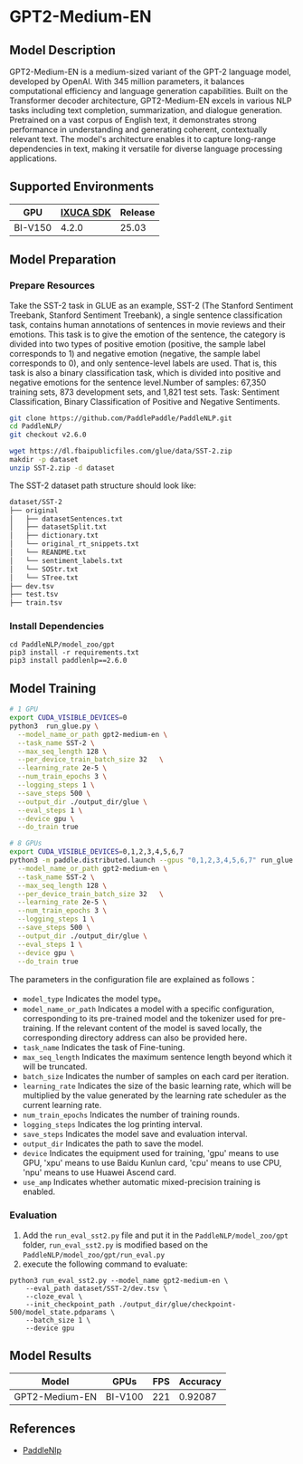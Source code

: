# GPT2-Medium-EN

## Model Description

GPT2-Medium-EN is a medium-sized variant of the GPT-2 language model, developed by OpenAI. With 345 million parameters,
it balances computational efficiency and language generation capabilities. Built on the Transformer decoder
architecture, GPT2-Medium-EN excels in various NLP tasks including text completion, summarization, and dialogue
generation. Pretrained on a vast corpus of English text, it demonstrates strong performance in understanding and
generating coherent, contextually relevant text. The model's architecture enables it to capture long-range dependencies
in text, making it versatile for diverse language processing applications.

## Supported Environments

| GPU    | [IXUCA SDK](https://gitee.com/deep-spark/deepspark#%E5%A4%A9%E6%95%B0%E6%99%BA%E7%AE%97%E8%BD%AF%E4%BB%B6%E6%A0%88-ixuca) | Release |
|--------|-----------|---------|
| BI-V150 | 4.2.0     |  25.03  |

## Model Preparation

### Prepare Resources

Take the SST-2 task in GLUE as an example, SST-2 (The Stanford Sentiment Treebank, Stanford Sentiment Treebank), a
single sentence classification task, contains human annotations of sentences in movie reviews and their emotions. This
task is to give the emotion of the sentence, the category is divided into two types of positive emotion (positive, the
sample label corresponds to 1) and negative emotion (negative, the sample label corresponds to 0), and only
sentence-level labels are used. That is, this task is also a binary classification task, which is divided into positive
and negative emotions for the sentence level.Number of samples: 67,350 training sets, 873 development sets, and 1,821
test sets. Task: Sentiment Classification, Binary Classification of Positive and Negative Sentiments.

```sh
git clone https://github.com/PaddlePaddle/PaddleNLP.git
cd PaddleNLP/
git checkout v2.6.0

wget https://dl.fbaipublicfiles.com/glue/data/SST-2.zip
makdir -p dataset
unzip SST-2.zip -d dataset
```

The SST-2 dataset path structure should look like:

```bash
dataset/SST-2
├── original
│   ├── datasetSentences.txt
│   ├── datasetSplit.txt
│   ├── dictionary.txt
│   └── original_rt_snippets.txt
│   └── REANDME.txt
│   └── sentiment_labels.txt
│   └── SOStr.txt
│   └── STree.txt
├── dev.tsv
├── test.tsv
├── train.tsv


```

### Install Dependencies

```shell
cd PaddleNLP/model_zoo/gpt
pip3 install -r requirements.txt
pip3 install paddlenlp==2.6.0
```

## Model Training

```bash
# 1 GPU
export CUDA_VISIBLE_DEVICES=0
python3  run_glue.py \
  --model_name_or_path gpt2-medium-en \
  --task_name SST-2 \
  --max_seq_length 128 \
  --per_device_train_batch_size 32   \
  --learning_rate 2e-5 \
  --num_train_epochs 3 \
  --logging_steps 1 \
  --save_steps 500 \
  --output_dir ./output_dir/glue \
  --eval_steps 1 \
  --device gpu \
  --do_train true

# 8 GPUs
export CUDA_VISIBLE_DEVICES=0,1,2,3,4,5,6,7
python3 -m paddle.distributed.launch --gpus "0,1,2,3,4,5,6,7" run_glue.py \
  --model_name_or_path gpt2-medium-en \
  --task_name SST-2 \
  --max_seq_length 128 \
  --per_device_train_batch_size 32   \
  --learning_rate 2e-5 \
  --num_train_epochs 3 \
  --logging_steps 1 \
  --save_steps 500 \
  --output_dir ./output_dir/glue \
  --eval_steps 1 \
  --device gpu \
  --do_train true
```

The parameters in the configuration file are explained as follows：

- `model_type` Indicates the model type。
- `model_name_or_path` Indicates a model with a specific configuration, corresponding to its pre-trained model and the
  tokenizer used for pre-training. If the relevant content of the model is saved locally, the corresponding directory
  address can also be provided here.
- `task_name` Indicates the task of Fine-tuning.
- `max_seq_length` Indicates the maximum sentence length beyond which it will be truncated.
- `batch_size` Indicates the number of samples on each card per iteration.
- `learning_rate` Indicates the size of the basic learning rate, which will be multiplied by the value generated by the
  learning rate scheduler as the current learning rate.
- `num_train_epochs` Indicates the number of training rounds.
- `logging_steps` Indicates the log printing interval.
- `save_steps` Indicates the model save and evaluation interval.
- `output_dir` Indicates the path to save the model.
- `device` Indicates the equipment used for training, 'gpu' means to use GPU, 'xpu' means to use Baidu Kunlun card,
  'cpu' means to use CPU, 'npu' means to use Huawei Ascend card.
- `use_amp` Indicates whether automatic mixed-precision training is enabled.

### Evaluation

1. Add the `run_eval_sst2.py` file and put it in the `PaddleNLP/model_zoo/gpt` folder, `run_eval_sst2.py` is modified
   based on the `PaddleNLP/model_zoo/gpt/run_eval.py`
2. execute the following command to evaluate:

```shell
python3 run_eval_sst2.py --model_name gpt2-medium-en \
    --eval_path dataset/SST-2/dev.tsv \
    --cloze_eval \
    --init_checkpoint_path ./output_dir/glue/checkpoint-500/model_state.pdparams \
    --batch_size 1 \
    --device gpu
```

## Model Results

| Model          | GPUs    | FPS | Accuracy |
|----------------|---------|-----|----------|
| GPT2-Medium-EN | BI-V100 | 221 | 0.92087  |

## References

- [PaddleNlp](https://github.com/PaddlePaddle/PaddleNLP)
